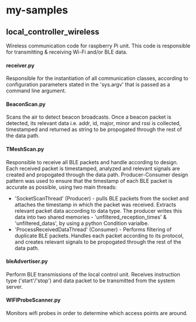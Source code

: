 # my-samples

## local_controller_wireless
Wireless communication code for raspberry Pi unit. 
This code is responsible for transmitting & receiving Wi-Fi and/or BLE data.

#### receiver.py
Responsible for the instantiation of all communication classes, according to configuration parameters stated in the 'sys.argv' that is passed as a command line argument.

#### BeaconScan.py
Scans the air to detect beacon broadcasts. Once a beacon packet is detected, its relevant data i.e. addr, id, major, minor and rssi is collected, timestamped and returned as string to be propogated through the rest of the data path.

#### TMeshScan.py
Responsible to receive all BLE packets and handle according to design.
Each received packet is timestamped, analyzed and relevant signals are created and propogated through the data path.
Producer-Consumer design pattern was used to ensure that the timestamp of each BLE packet is accurate as possible, using two main threads:
* 'SocketScanThread' (Producer) - pulls BLE packets from the socket and attaches the timestamp in which the packet was received. Extracts relevant packet data according to data type. The producer writes this data into two shared memories - 'unfiltered_reception_times' & 'unfiltered_datas', by using a python Condition varialbe. 
* 'ProcessReceivedDataThread' (Consumer) - Performs filtering of duplicate BLE packets. Handles each packet according to its protocol, and creates relevant signals to be propogated through the rest of the data path.

#### bleAdvertiser.py
Perform BLE transmissions of the local control unit. Receives instruction type ('start'/'stop') and data packet to be transmitted from the system server.

#### WIFIProbeScanner.py
Monitors wifi probes in order to determine which access points are around.
